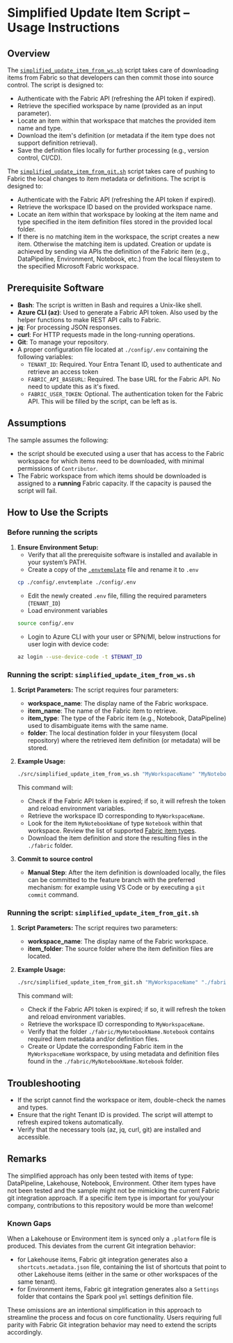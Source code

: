 # Simplified Update Item Script – Usage Instructions

## Overview
The [`simplified_update_item_from_ws.sh`](../src/simplified_update_item_from_ws.sh) script takes care of downloading items from Fabric so that developers can then commit those into source control. The script is designed to:
- Authenticate with the Fabric API (refreshing the API token if expired).
- Retrieve the specified workspace by name (provided as an input parameter).
- Locate an item within that workspace that matches the provided item name and type.
- Download the item's definition (or metadata if the item type does not support definition retrieval).
- Save the definition files locally for further processing (e.g., version control, CI/CD).

The [`simplified_update_item_from_git.sh`](../src/simplified_update_item_from_git.sh) script takes care of pushing to Fabric the local changes to item metadata or definitions. The script is designed to:
- Authenticate with the Fabric API (refreshing the API token if expired).
- Retrieve the workspace ID based on the provided workspace name.
- Locate an item within that workspace by looking at the item name and type specified in the item definition files stored in the provided local folder.
- If there is no matching item in the workspace, the script creates a new item. Otherwise the matching item is updated. Creation or update is achieved by sending via APIs the definition of the Fabric item (e.g., DataPipeline, Environment, Notebook, etc.) from the local filesystem to the specified Microsoft Fabric workspace.

## Prerequisite Software
- **Bash**: The script is written in Bash and requires a Unix-like shell.
- **Azure CLI (az)**: Used to generate a Fabric API token. Also used by the helper functions to make REST API calls to Fabric.
- **jq**: For processing JSON responses.
- **curl**: For HTTP requests made in the long-running operations.
- **Git**: To manage your repository.
- A proper configuration file located at `./config/.env` containing the following variables:
   - `TENANT_ID`: Required. Your Entra Tenant ID, used to authenticate and retrieve an access token
   - `FABRIC_API_BASEURL`: Required. The base URL for the Fabric API. No need to update this as it's fixed.
   - `FABRIC_USER_TOKEN`: Optional. The authentication token for the Fabric API. This will be filled by the script, can be left as is.

## Assumptions

The sample assumes the following:
- the script should be executed using a user that has access to the Fabric workspace for which items need to be downloaded, with minimal permissions of `Contributor`.
- The Fabric workspace from which items should be downloaded is assigned to a **running** Fabric capacity. If the capacity is paused the script will fail.

## How to Use the Scripts

### Before running the scripts
1. **Ensure Environment Setup:**
   - Verify that all the prerequisite software is installed and available in your system’s PATH.
   - Create a copy of the [`.envtemplate`](../config/.envtemplate) file and rename it to `.env`
   ```bash
   cp ./config/.envtemplate ./config/.env
   ```
   - Edit the newly created `.env` file, filling the required parameters (`TENANT_ID`)
   - Load environment variables
   ```bash
   source config/.env
   ```
   - Login to Azure CLI with your user or SPN/MI, below instructions for user login with device code:
   ```bash
   az login --use-device-code -t $TENANT_ID
   ```
### Running the script: `simplified_update_item_from_ws.sh`

1. **Script Parameters:**
   The script requires four parameters:
   - **workspace_name**: The display name of the Fabric workspace.
   - **item_name**: The name of the Fabric item to retrieve.
   - **item_type**: The type of the Fabric item (e.g., Notebook, DataPipeline) used to disambiguate items with the same name.
   - **folder**: The local destination folder in your filesystem (local repository) where the retrieved item definition (or metadata) will be stored.

1. **Example Usage:**
   ```bash
   ./src/simplified_update_item_from_ws.sh "MyWorkspaceName" "MyNotebookName" "Notebook" "./fabric"
   ```
   This command will:
   - Check if the Fabric API token is expired; if so, it will refresh the token and reload environment variables.
   - Retrieve the workspace ID corresponding to `MyWorkspaceName`.
   - Look for the item `MyNotebookName` of type `Notebook` within that workspace. Review the list of supported [Fabric item types](https://learn.microsoft.com/rest/api/fabric/core/items/list-items?tabs=HTTP#itemtype).
   - Download the item definition and store the resulting files in the `./fabric` folder.

1. **Commit to source control**
   - **Manual Step**: After the item definition is downloaded locally, the files can be committed to the feature branch with the preferred mechanism: for example using VS Code or by executing a `git commit` command.

### Running the script: `simplified_update_item_from_git.sh`

1. **Script Parameters:**
   The script requires two parameters:
   - **workspace_name**: The display name of the Fabric workspace.
   - **item_folder**: The source folder where the item definition files are located.

1. **Example Usage:**
   ```bash
   ./src/simplified_update_item_from_git.sh "MyWorkspaceName" "./fabric/MyNotebookName.Notebook"
   ```
   This command will:
   - Check if the Fabric API token is expired; if so, it will refresh the token and reload environment variables.
   - Retrieve the workspace ID corresponding to `MyWorkspaceName`.
   - Verify that the folder `./fabric/MyNotebookName.Notebook` contains required item metadata and/or definition files.
   - Create or Update the corresponding Fabric item in the `MyWorkspaceName` workspace, by using metadata and definition files found in the `./fabric/MyNotebookName.Notebook` folder.

## Troubleshooting
- If the script cannot find the workspace or item, double-check the names and types.
- Ensure that the right Tenant ID is provided. The script will attempt to refresh expired tokens automatically.
- Verify that the necessary tools (az, jq, curl, git) are installed and accessible.

## Remarks

The simplified approach has only been tested with items of type: DataPipeline, Lakehouse, Notebook, Environment. Other item types have not been tested and the sample might not be mimicking the current Fabric git integration approach. If a specific item type is important for you/your company, contributions to this repository would be more than welcome!

### Known Gaps

When a Lakehouse or Environment item is synced only a `.platform` file is produced. This deviates from the current Git integration behavior:
- for Lakehouse items, Fabric git integration generates also a `shortcuts.metadata.json` file, containing the list of shortcuts that point to other Lakehouse items (either in the same or other workspaces of the same tenant).
- for Environment items, Fabric git integration generates also a `Settings` folder that contains the Spark pool `yml` settings definition file.

These omissions are an intentional simplification in this approach to streamline the process and focus on core functionality. Users requiring full parity with Fabric Git integration behavior may need to extend the scripts accordingly.

